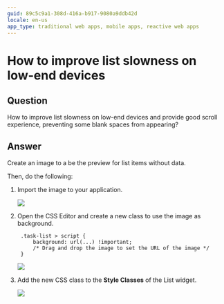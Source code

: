 ```yaml
---
guid: 89c5c9a1-308d-416a-b917-9080a9ddb42d
locale: en-us
app_type: traditional web apps, mobile apps, reactive web apps
---
```


# How to improve list slowness on low-end devices

## Question

How to improve list slowness on low-end devices and provide good scroll experience, preventing some blank spaces from appearing?

## Answer

Create an image to a be the preview for list items without data.

Then, do the following:

1. Import the image to your application.

    ![](images/How-to-improve-list-slowness-on-low-end-devices_0.png)

1. Open the CSS Editor and create a new class to use the image as background.
 
        .task-list > script {                               
            background: url(...) !important;
            /* Drag and drop the image to set the URL of the image */
        }

    ![](images/How-to-improve-list-slowness-on-low-end-devices_1.png)  

1. Add the new CSS class to the **Style Classes** of the List widget.

    ![](images/How-to-improve-list-slowness-on-low-end-devices_2.png)
